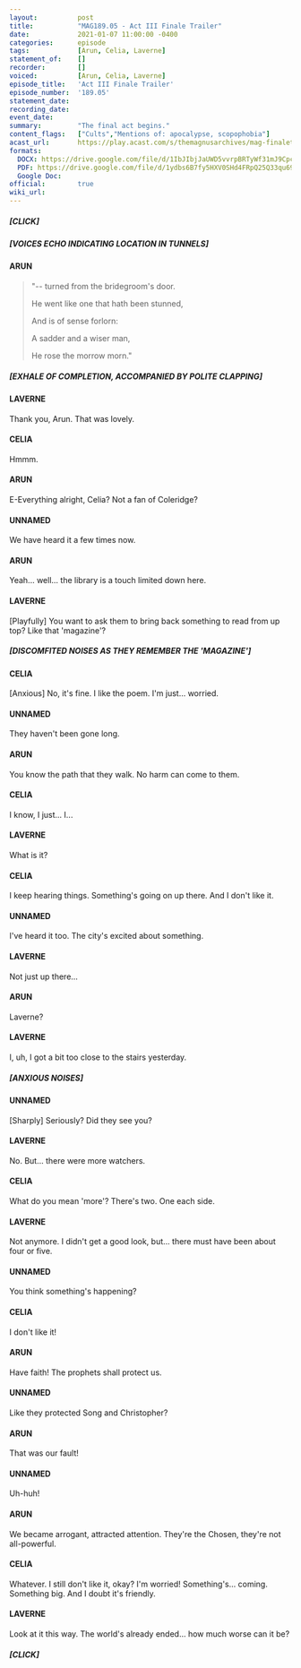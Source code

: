 ```yaml
---
layout:          post
title:           "MAG189.05 - Act III Finale Trailer"
date:            2021-01-07 11:00:00 -0400
categories:      episode
tags:            [Arun, Celia, Laverne]
statement_of:    []
recorder:        []
voiced:          [Arun, Celia, Laverne]
episode_title:   'Act III Finale Trailer'
episode_number:  '189.05'
statement_date:  
recording_date:  
event_date:      
summary:         "The final act begins."
content_flags:   ["Cults","Mentions of: apocalypse, scopophobia"]
acast_url:       https://play.acast.com/s/themagnusarchives/mag-finaletrailer
formats: 
  DOCX: https://drive.google.com/file/d/1IbJIbjJaUWD5vvrpBRTyWf31mJ9Cpcn1/view
  PDF: https://drive.google.com/file/d/1ydbs6B7fy5HXV0SHd4FRpQ25Q33qu692/view
  Google Doc: 
official:        true
wiki_url:        
---
```


##### [CLICK]

##### [VOICES ECHO INDICATING LOCATION IN TUNNELS]

#### ARUN

> "-- turned from the bridegroom's door.
> 
> He went like one that hath been stunned,
> 
> And is of sense forlorn:
> 
> A sadder and a wiser man,
> 
> He rose the morrow morn."

##### [EXHALE OF COMPLETION, ACCOMPANIED BY POLITE CLAPPING]

#### LAVERNE

Thank you, Arun. That was lovely.

#### CELIA

Hmmm.

#### ARUN

E-Everything alright, Celia? Not a fan of Coleridge?

#### UNNAMED

We have heard it a few times now.

#### ARUN

Yeah... well... the library is a touch limited down here.

#### LAVERNE

[Playfully] You want to ask them to bring back something to read from up top? Like that 'magazine'?

##### [DISCOMFITED NOISES AS THEY REMEMBER THE 'MAGAZINE']

#### CELIA

[Anxious] No, it's fine. I like the poem. I'm just... worried.

#### UNNAMED

They haven't been gone long.

#### ARUN

You know the path that they walk. No harm can come to them.

#### CELIA

I know, I just... I...

#### LAVERNE

What is it?

#### CELIA

I keep hearing things. Something's going on up there. And I don't like it.

#### UNNAMED

I've heard it too. The city's excited about something.

#### LAVERNE

Not just up there...

#### ARUN

Laverne?

#### LAVERNE

I, uh, I got a bit too close to the stairs yesterday. 

##### [ANXIOUS NOISES]

#### UNNAMED

[Sharply] Seriously? Did they see you?

#### LAVERNE

No. But... there were more watchers.

#### CELIA

What do you mean 'more'? There's two. One each side.

#### LAVERNE

Not anymore. I didn't get a good look, but... there must have been about four or five.

#### UNNAMED

You think something's happening?

#### CELIA

I don't like it!

#### ARUN

Have faith! The prophets shall protect us.

#### UNNAMED

Like they protected Song and Christopher?

#### ARUN

That was our fault!

#### UNNAMED

Uh-huh!

#### ARUN

We became arrogant, attracted attention. They're the Chosen, they're not all-powerful.

#### CELIA

Whatever. I still don't like it, okay? I'm worried! Something's... coming. Something big. And I doubt it's friendly.

#### LAVERNE

Look at it this way. The world's already ended... how much worse can it be?

##### [CLICK]
